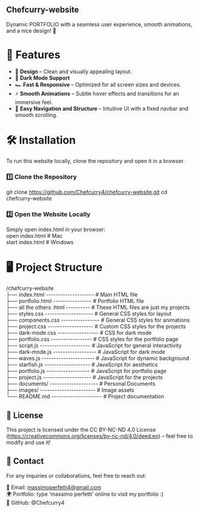 ## Chefcurry-website
Dynamic PORTFOLIO with a seamless user experience, smooth animations, and a nice design! 🚀

# 🚀 Features  
- 🎨 **Design** – Clean and visually appealing layout.  
- 🌙 **Dark Mode Support** 
- 🏎️ **Fast & Responsive** – Optimized for all screen sizes and devices.  
- ⚡ **Smooth Animations** – Subtle hover effects and transitions for an immersive feel.  
- 📜 **Easy Navigation and Structure** – Intuitive UI with a fixed navbar and smooth scrolling.  


# 🛠️ Installation  

To run this website locally, clone the repository and open it in a browser.  

### 1️⃣ Clone the Repository  

git clone https://github.com/Chefcurry4/chefcurry-website.git
cd chefcurry-website

### 2️⃣ Open the Website Locally
Simply open index.html in your browser: <br>
open index.html  # Mac  
start index.html # Windows

 
# 🖥️ Project Structure

/chefcurry-website <br>
├── index.html -------------------- # Main HTML file <br>
├── portfolio.html ---------------- # Portfolio HTML file<br>
├── all the others .html ---------- # These HTML files are just my projects<br>
├── styles.css -------------------- # General CSS styles for layout<br>
├── components.css ---------------- # General CSS styles for animations<br>
├── project.css ------------------- # Custom CSS styles for the projects<br>
├── dark-mode.css ----------------- # CSS for dark mode<br>
├── portfolio.css ----------------- # CSS styles for the portfolio page<br>
├── script.js --------------------- # JavaScript for general interactivity<br>
├── dark-mode.js ------------------ # JavaScript for dark mode<br>
├── waves.js ---------------------- # JavaScript for dynamic background<br>
├── starfish.js ------------------- # JavaScript for aesthetics<br>
├── portfolio.js ------------------ # JavaScript for portfolio page<br>
├── project.js -------------------- # JavaScript for the projects<br>
├── documents/ -------------------- # Personal Documents<br>
├── images/ ----------------------- # Image assets<br>
└── README.md --------------------- # Project documentation

## 📜 License
This project is licensed under the CC BY-NC-ND 4.0 License (https://creativecommons.org/licenses/by-nc-nd/4.0/deed.en) – feel free to modify and use it!

## 💌 Contact
For any inquiries or collaborations, feel free to reach out:

📧 Email: massimoperfetti4@gmail.com <br>
🌍 Portfolio: type 'massimo perfetti' online to visit my portfolio :) <br>
🐙 GitHub: @Chefcurry4 <br>

